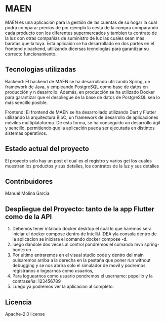 # MAEN

MAEN es una aplicación para la gestión de las cuentas de su hogar la cual podrá comparar precios de por ejemplo la cesta de la compra comparando cada producto con los diferentes supermercados y tambien tu contrato de la luz con otras compañias de suministro de luz las cuales sean más baratas que la tuya. Esta aplicaión se ha desarrollado en dos partes en el frontend y backend, utilizando dicersas tecnologías para garantizar su correcto funcionamiento.

## Tecnologías utilizadas

Backend: El backend de MAEN se ha desarrollado utilizando Spring, un framework de Java, y empleando PostgreSQL como base de datos en producción y n desarrollo. Además, en producción se ha utilizado Docker para garantizar que el despliegue de la base de datos de PostgreSQL sea lo más sencillo posible.

Frontend: El frontend de MAEN se ha desarrollado utilizando Dart y Flutter utilizando la arquitectura BloC, un framework de desarrollo de aplicaciones móviles multiplataforma. De esta forma, se ha conseguido un desarrollo ágil y sencillo, permitiendo que la aplicación pueda ser ejecutada en distintos sistemas operativos.

## Estado actual del proyecto

El proyecto solo hay un post el cual es el registro y varios get los cuales muestran los productos y sus detalles, los contratos de la luz y sus detalles

## Contribuidores

Manuel Molina García

## Despliegue del Proyecto: tanto de la app Flutter como de la API

1. Debemos tener intalado docker desktop el cual lo que haremos sera iniciar el docker compose dentro de IntelliJ IDEA yla consola dentro de la aplicacion se iniciara el comando docker compose -d.
2. luego dandole dos veces al control pondremos el comando mvn spring-boot::run
3. Por ultimo entraremos en el visual studio code y dentro del main pulsaremos arriba a la derecha en la pestaña que poner run without debugging y se nos abrira solo el simulador de movil y podremos registranos o logearnos como usuarios,
4. Para loguearnos como usuario pondremos el username: pepeillo y la contraseña: 123456789
5. Luego ya podremos ver la aplicacion al completo.

## Licencia

Apache-2.0 license
